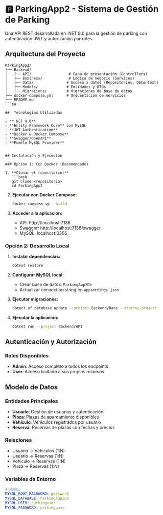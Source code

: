 # 🅿️ ParkingApp2 - Sistema de Gestión de Parking

Una API REST desarrollada en .NET 8.0 para la gestión de parking con autenticación JWT y autorización por roles.

## Arquitectura del Proyecto

```
ParkingApp2/
├── Backend/
│   ├── API/                 # Capa de presentación (Controllers)
│   ├── Business/            # Lógica de negocio (Services)
│   ├── Data/               # Acceso a datos (Repositories, DbContext)
│   ├── Models/             # Entidades y DTOs
│   └── Migrations/         # Migraciones de base de datos
├── docker-compose.yml      # Orquestación de servicios
└── README.md
```sa

##  Tecnologías Utilizadas

- **.NET 8.0**
- **Entity Framework Core** con MySQL
- **JWT Authentication**
- **Docker & Docker Compose**
- **Swagger/OpenAPI**
- **Pomelo MySQL Provider**


## Instalación y Ejecución

### Opción 1: Con Docker (Recomendado)

1. **Clonar el repositorio:**
   ```bash
   git clone <repositorio>
   cd ParkingApp2
   ```

2. **Ejecutar con Docker Compose:**
   ```bash
   docker-compose up --build
   ```

3. **Acceder a la aplicación:**
   - API: http://localhost:7138
   - Swagger: http://localhost:7138/swagger
   - MySQL: localhost:3306

### Opción 2: Desarrollo Local

1. **Instalar dependencias:**
   ```bash
   dotnet restore
   ```

2. **Configurar MySQL local:**
   - Crear base de datos: `ParkingApp2Db`
   - Actualizar connection string en `appsettings.json`

3. **Ejecutar migraciones:**
   ```bash
   dotnet ef database update --project Backend/Data --startup-project Backend/API
   ```

4. **Ejecutar la aplicación:**
   ```bash
   dotnet run --project Backend/API
   ```

## Autenticación y Autorización

### Roles Disponibles
- **Admin**: Acceso completo a todos los endpoints
- **User**: Acceso limitado a sus propios recursos

## Modelo de Datos

### Entidades Principales

- **Usuario**: Gestión de usuarios y autenticación
- **Plaza**: Plazas de aparcamiento disponibles
- **Vehiculo**: Vehículos registrados por usuario
- **Reserva**: Reservas de plazas con fechas y precios

### Relaciones
- Usuario → Vehiculos (1:N)
- Usuario → Reservas (1:N)
- Vehiculo → Reservas (1:N)
- Plaza → Reservas (1:N)


### Variables de Entorno
```yaml
# MySQL
MYSQL_ROOT_PASSWORD: password
MYSQL_DATABASE: ParkingApp2Db
MYSQL_USER: parkinguser
MYSQL_PASSWORD: parkingpass




